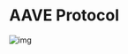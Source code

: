 # AAVE Protocol

![img](https://gblobscdn.gitbook.com/assets%2F-MDtoSpz9ekPafgSK8Bl%2F-MDvO-yzDivYrBvizXRW%2F-MDvO2lOYLIPFLa6WEUO%2Faave%20overview.png?alt=media&token=5a4c8be8-d473-4041-b58c-a37234bd15fd)

